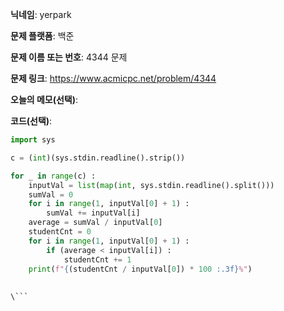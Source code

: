 **닉네임**: yerpark  

**문제 플랫폼**: 백준

**문제 이름 또는 번호**: 4344  문제

**문제 링크**: https://www.acmicpc.net/problem/4344

**오늘의 메모(선택)**: 

**코드(선택)**:

```python 
import sys

c = (int)(sys.stdin.readline().strip())

for _ in range(c) :
    inputVal = list(map(int, sys.stdin.readline().split()))
    sumVal = 0
    for i in range(1, inputVal[0] + 1) :
        sumVal += inputVal[i]
    average = sumVal / inputVal[0]
    studentCnt = 0
    for i in range(1, inputVal[0] + 1) :
        if (average < inputVal[i]) :
            studentCnt += 1
    print(f"{(studentCnt / inputVal[0]) * 100 :.3f}%")
        
    
\```
